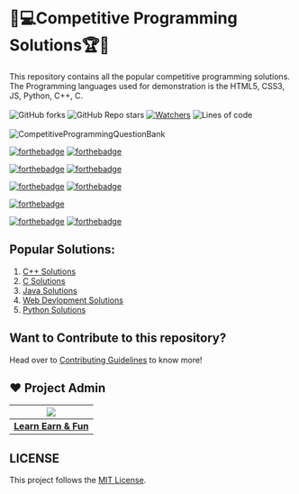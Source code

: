 # 🎯💻Competitive Programming Solutions🏆🏅
This repository contains all the popular competitive programming solutions. The Programming languages used for demonstration is the HTML5, CSS3, JS, Python, C++, C. <br><br>
 ![GitHub forks](https://img.shields.io/github/forks/LearnEarn-Fun/Competitive-Programming-Solutions?style=for-the-badge)
 ![GitHub Repo stars](https://img.shields.io/github/stars/LearnEarn-Fun/Competitive-Programming-Solutions?style=for-the-badge)
 [![Watchers](https://img.shields.io/github/watchers/LearnEarn-Fun/Competitive-Programming-Solutions?style=for-the-badge)](https://github.com/hridaya423/Competitive-Programming-Solutions/watchers)
 ![Lines of code](https://img.shields.io/tokei/lines/github/LearnEarn-Fun/Competitive-Programming-Solutions?style=for-the-badge)
 <br><br>
![CompetitiveProgrammingQuestionBank](https://socialify.git.ci/LearnEarn-Fun/Competitive-Programming-Solutions/image?description=1&descriptionEditable=This%20repository%20contains%20all%20the%20competitive%20programming%20solutions.%20The%20Programming%20languages%20used%20%0A%20are%20HTML5%2C%20CSS3%2C%20JS%2C%20Python%2C%20C%2B%2B%2C%20C%2C.&font=KoHo&forks=1&issues=1&language=1&owner=1&pattern=Circuit%20Board&pulls=1&stargazers=1&theme=Dark)

[![forthebadge](https://forthebadge.com/images/badges/built-by-developers.svg)](https://forthebadge.com)
[![forthebadge](https://forthebadge.com/images/badges/built-with-love.svg)](https://forthebadge.com)

[![forthebadge](https://forthebadge.com/images/badges/made-with-c-plus-plus.svg)](https://forthebadge.com)
[![forthebadge](https://forthebadge.com/images/badges/made-with-c.svg)](https://forthebadge.com)

[![forthebadge](https://forthebadge.com/images/badges/made-with-java.svg)](https://forthebadge.com)
[![forthebadge](https://forthebadge.com/images/badges/made-with-javascript.svg)](https://forthebadge.com)

[![forthebadge](https://forthebadge.com/images/badges/made-with-python.svg)](https://forthebadge.com)

[![forthebadge](https://forthebadge.com/images/badges/uses-html.svg)](https://forthebadge.com)
[![forthebadge](https://forthebadge.com/images/badges/uses-css.svg)](https://forthebadge.com)


## Popular Solutions:
<ol>
 <li><a href="https://github.com/LearnEarn-Fun/Competitive-Programming-Solutions/tree/main/C%2B%2B%20Solutions">C++ Solutions</a></li>
 <li><a href="https://github.com/LearnEarn-Fun/Competitive-Programming-Solutions/tree/main/C%20Solutions">C Solutions</a></li>
 <li><a href="https://github.com/LearnEarn-Fun/Competitive-Programming-Solutions/tree/main/Java%20Solutions">Java Solutions</a></li>
 <li><a href="https://github.com/LearnEarn-Fun/Competitive-Programming-Solutions/tree/main/Web%20Development(HTML%20%26%20CSS%20%26%20JS)%20Solutions">Web Devlopment Solutions</a></li>
 <li><a href="https://github.com/hridaya423/Competitive-Programming-Solutions/tree/main/Python%20Solutions">Python Solutions</a></li>
</ol>

## Want to Contribute to this repository?

Head over to <a href="https://github.com/hridaya423/Competitive-Programming-Solutions/blob/main/.github/Contributing.md">Contributing Guidelines</a> to know more!

## ❤️ Project Admin

|                                     <a href="https://github.com/LearnEarn-Fun"><img src="https://avatars.githubusercontent.com/u/66988598?s=400&u=cea2effa83b4b145d26b117a4dc7dec028a9b3ca&v=4"/></a>                                      |
| :-----------------------------------------------------------------------------------------------------------------------------------------------------------------------------------------------------------------------------------------------------------------: |
|                                                                                      **[Learn Earn & Fun](https://www.github.com/LearnEarn-Fun)**                                                                                    |


## LICENSE
This project follows the [MIT License](https://github.com/LearnEarn-Fun/Competitive-Programming-Solutions/blob/main/LICENSE).

